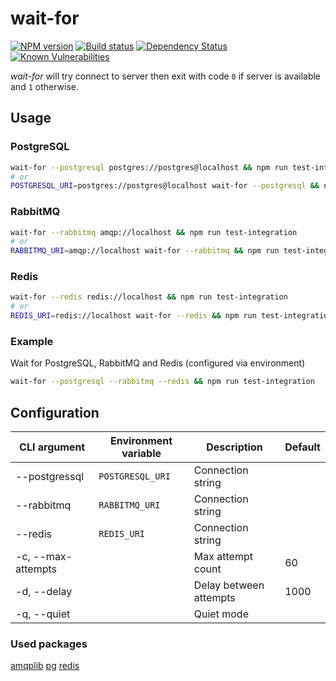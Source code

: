 # wait-for

[![NPM version][npm-image]][npm-url]
[![Build status][ci-image]][ci-url]
[![Dependency Status][daviddm-image]][daviddm-url]
[![Known Vulnerabilities][snyk-image]][snyk-url]

_wait-for_ will try connect to server then exit with code `0` if server is available and `1` otherwise.

## Usage

### PostgreSQL

```bash
wait-for --postgresql postgres://postgres@localhost && npm run test-integration
# or
POSTGRESQL_URI=postgres://postgres@localhost wait-for --postgresql && npm run test-integration
```

### RabbitMQ

```bash
wait-for --rabbitmq amqp://localhost && npm run test-integration
# or
RABBITMQ_URI=amqp://localhost wait-for --rabbitmq && npm run test-integration
```

### Redis

```bash
wait-for --redis redis://localhost && npm run test-integration
# or
REDIS_URI=redis://localhost wait-for --redis && npm run test-integration
```

### Example

Wait for PostgreSQL, RabbitMQ and Redis (configured via environment)

```bash
wait-for --postgresql --rabbitmq --redis && npm run test-integration
```

## Configuration

| CLI argument       | Environment variable | Description            | Default |
| ------------------ | -------------------- | ---------------------- | ------- |
| --postgressql      | `POSTGRESQL_URI`     | Connection string      |         |
| --rabbitmq         | `RABBITMQ_URI`       | Connection string      |         |
| --redis            | `REDIS_URI`          | Connection string      |         |
| -c, --max-attempts |                      | Max attempt count      | 60      |
| -d, --delay        |                      | Delay between attempts | 1000    |
| -q, --quiet        |                      | Quiet mode             |         |

### Used packages

[amqplib](https://www.npmjs.com/package/amqplib)
[pg](https://www.npmjs.com/package/pg)
[redis](https://www.npmjs.com/package/redis)

[npm-image]: https://img.shields.io/npm/v/@swarthy/wait-for.svg?style=flat-square
[npm-url]: https://npmjs.org/package/wait-for
[ci-image]: https://github.com/swarthy/wait-for/actions/workflows/main.yml/badge.svg
[ci-url]: https://github.com/swarthy/wait-for/actions/workflows/main.yml
[daviddm-image]: http://img.shields.io/david/swarthy/wait-for.svg?style=flat-square
[daviddm-url]: https://david-dm.org/swarthy/wait-for
[snyk-image]: https://snyk.io/test/npm/@swarthy/wait-for/badge.svg
[snyk-url]: https://snyk.io/test/npm/@swarthy/wait-for
